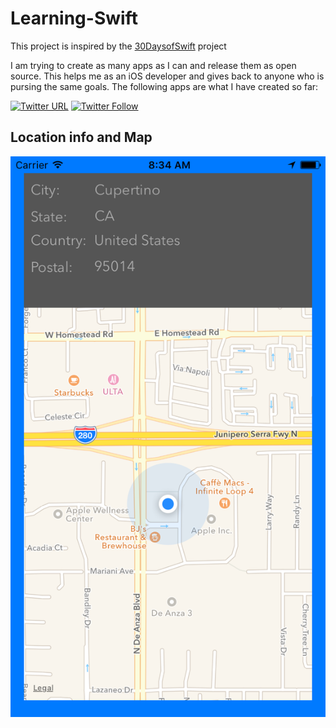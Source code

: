 # Learning-Swift
This project is inspired by the [30DaysofSwift](https://github.com/allenwong/30DaysofSwift) project

I am trying to create as many apps as I can and release them as open source. This helps me as an iOS developer and gives back to anyone who is pursing the same goals. The following apps are what I have created so far:

[![Twitter URL](https://img.shields.io/twitter/url/http/shields.io.svg?style=social)](https://twitter.com/intent/tweet?text=https://github.com/BudaDude/Learning-Swift)
[![Twitter Follow](https://img.shields.io/twitter/follow/nashvail.svg?style=social)](https://twitter.com/buda_dude)

## Location info and Map ##
![](/screenshots/core_location.png?raw=true)
